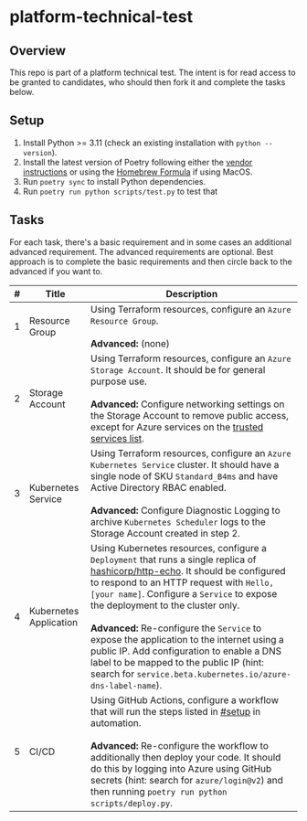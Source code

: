 # platform-technical-test

## Overview

This repo is part of a platform technical test. The intent is for read access to be granted to candidates, who should then fork it and complete the tasks below.

## Setup

1. Install Python >= 3.11 (check an existing installation with `python --version`).
1. Install the latest version of Poetry following either the [vendor instructions](https://python-poetry.org/docs/#installation) or using the [Homebrew Formula](https://formulae.brew.sh/formula/poetry) if using MacOS.
1. Run `poetry sync` to install Python dependencies.
1. Run `poetry run python scripts/test.py` to test that

## Tasks

For each task, there's a basic requirement and in some cases an additional advanced requirement. The advanced requirements are optional. Best approach is to complete the basic requirements and then circle back to the advanced if you want to.

| # | Title | Description |
|---|---|---|
| 1 | Resource Group | Using Terraform resources, configure an `Azure Resource Group`.<br><br>**Advanced:** (none) |
| 2 | Storage Account | Using Terraform resources, configure an `Azure Storage Account`. It should be for general purpose use.<br><br>**Advanced:** Configure networking settings on the Storage Account to remove public access, except for Azure services on the [trusted services list](https://learn.microsoft.com/en-gb/azure/storage/common/storage-network-security?tabs=azure-portal#grant-access-to-trusted-azure-services). |
| 3 | Kubernetes Service  | Using Terraform resources, configure an `Azure Kubernetes Service` cluster. It should have a single node of SKU `Standard_B4ms` and have Active Directory RBAC enabled.<br><br>**Advanced:** Configure Diagnostic Logging to archive `Kubernetes Scheduler` logs to the Storage Account created in step 2. |
| 4 | Kubernetes Application | Using Kubernetes resources, configure a `Deployment` that runs a single replica of [hashicorp/http-echo](https://hub.docker.com/r/hashicorp/http-echo). It should be configured to respond to an HTTP request with `Hello, [your name]`. Configure a `Service` to expose the deployment to the cluster only.<br><br>**Advanced:** Re-configure the `Service` to expose the application to the internet using a public IP. Add configuration to enable a DNS label to be mapped to the public IP (hint: search for `service.beta.kubernetes.io/azure-dns-label-name`). |
| 5 | CI/CD | Using GitHub Actions, configure a workflow that will run the steps listed in [#setup](#setup) in automation.<br><br>**Advanced:** Re-configure the workflow to additionally then deploy your code. It should do this by logging into Azure using GitHub secrets (hint: search for `azure/login@v2`) and then running `poetry run python scripts/deploy.py`. |
